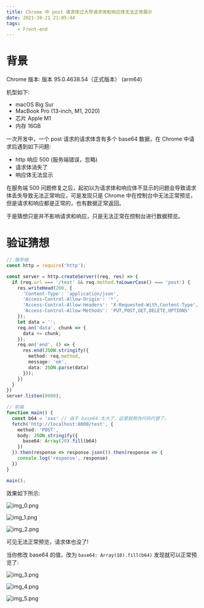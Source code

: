 ```yaml
---
title: Chrome 中 post 请求体过大导请求体和响应体无法正常展示
date: 2021-10-21 21:05:44
tags:
    - Front-end
---
```


# 背景

Chrome 版本: 版本 95.0.4638.54（正式版本） (arm64)

机型如下: 
* macOS Big Sur
* MacBook Pro (13-inch, M1, 2020)
* 芯片 Apple M1
* 内存 16GB

一次开发中，一个 post 请求的请求体含有多个 base64 数据，在 Chrome 中请求后遇到如下问题:
* http 响应 500 (服务端错误，忽略)
* 请求体消失了
* 响应体无法显示

在服务端 500 问题修复之后，起初以为请求体和响应体不显示的问题会导致请求体丢失导致无法正常响应，可是发现只是 Chrome 中在控制台中无法正常预览，但是请求和响应都是正常的，也有数据正常返回。

于是猜想只是并不影响请求和响应，只是无法正常在控制台进行数据预览。

# 验证猜想

```ts
// 服务端
const http = require('http');

const server = http.createServer((req, res) => {
  if (req.url === '/test' && req.method.toLowerCase() === 'post') {
    res.writeHead(200, {
      'Content-Type': 'application/json',
      'Access-Control-Allow-Origin': '*',
      'Access-Control-Allow-Headers': 'X-Requested-With,Content-Type',
      'Access-Control-Allow-Methods': 'PUT,POST,GET,DELETE,OPTIONS'
    });
    let data = '';
    req.on('data', chunk => {
      data += chunk;
    });
    req.on('end', () => {
      res.end(JSON.stringify({
        method: req.method,
        message: 'ok',
        data: JSON.parse(data)
      }));
    })
  }
})
server.listen(8000);
```

```ts
// 前端
function main() {
  const b64 = 'xxx' // 由于 base64 太大了，这里就用伪代码代替了。
  fetch('http://localhost:8000/test', {
    method: 'POST',
    body: JSON.stringify({
      base64: Array(20).fill(b64)
    })
  }).then(response => response.json()).then(response => {
    console.log('response', response)
  })
}

main();
```

效果如下所示:

![img_0.png](/articleImgs/Chrome-中-post-请求体过大导请求体和响应体无法正常展示/img_0.png)

![img_1.png](/articleImgs/Chrome-中-post-请求体过大导请求体和响应体无法正常展示/img_1.png)

![img_2.png](/articleImgs/Chrome-中-post-请求体过大导请求体和响应体无法正常展示/img_2.png)

可见无法正常预览，请求体也没了!

当你修改 base64 的值，改为 ``base64: Array(10).fill(b64)`` 发现就可以正常预览了:

![img_3.png](/articleImgs/Chrome-中-post-请求体过大导请求体和响应体无法正常展示/img_3.png)

![img_4.png](/articleImgs/Chrome-中-post-请求体过大导请求体和响应体无法正常展示/img_4.png)

![img_5.png](/articleImgs/Chrome-中-post-请求体过大导请求体和响应体无法正常展示/img_5.png)

